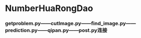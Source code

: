 # NumberHuaRongDao
### getproblem.py——cutImage.py——find_image.py——prediction.py——qipan.py——post.py连接
